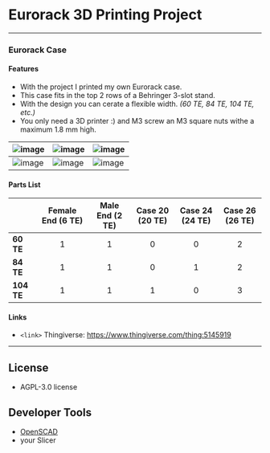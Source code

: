 # Eurorack 3D Printing Project 
------------

### Eurorack Case

#### Features
- With the project I printed my own Eurorack case. 
- This case fits in the top 2 rows of a Behringer 3-slot stand.
- With the design you can cerate a flexible width. *(60 TE, 84 TE, 104 TE, etc.)*
- You only need a 3D printer :) and  M3 screw an M3 square nuts withe a maximum 1.8 mm high.

| ![image](https://github.com/KrsByr/3d-print-eurorack/assets/140146742/85d9032e-57eb-4af5-aae6-81929a355ba5)  |  ![image](https://github.com/KrsByr/3d-print-eurorack/assets/140146742/494dd819-87aa-41da-a1e5-71224bb33902)| ![image](https://github.com/KrsByr/3d-print-eurorack/assets/140146742/a2e8a72a-7645-4f31-a816-47e1cbd71cf9)
| - | - | - |
| ![image](https://github.com/KrsByr/3d-print-eurorack/assets/140146742/3c1e3d39-34d3-4b22-a2f9-6c97f62db3b5)  | ![image](https://github.com/KrsByr/3d-print-eurorack/assets/140146742/a8d7f6b2-623d-4fa6-86b0-05e2280a3221)  | ![image](https://github.com/KrsByr/3d-print-eurorack/assets/140146742/d59aad5e-7552-4d01-beff-c52f2fcbd75c)  

#### Parts List

||Female End (6 TE)|Male End (2 TE)|Case 20 (20 TE)|Case 24 (24 TE)|Case 26 (26 TE)|
|------------ |:------------:|:------------:|:------------:|:------------:| :------------: |
|**60 TE**|1|1|0|0|2
|**84 TE**|1|1|0|1|2
|**104 TE**|1|1|1|0|3

#### Links
- `<link>` Thingiverse: https://www.thingiverse.com/thing:5145919

------------

## License
 - AGPL-3.0 license

## Developer Tools 
  - [OpenSCAD](https://openscad.org/)
  - your Slicer 
